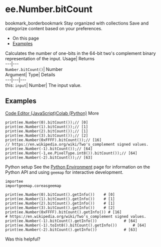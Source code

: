  
#  ee.Number.bitCount 
bookmark_borderbookmark Stay organized with collections  Save and categorize content based on your preferences.
  * On this page
  * [Examples](https://developers.google.com/earth-engine/apidocs/ee-number-bitcount#examples)


Calculates the number of one-bits in the 64-bit two's complement binary representation of the input. 
Usage| Returns  
---|---  
`Number.bitCount()`| Number  
Argument| Type| Details  
---|---|---  
this: `input`| Number| The input value.  
## Examples
[Code Editor (JavaScript)](https://developers.google.com/earth-engine/apidocs/ee-number-bitcount#code-editor-javascript-sample)[Colab (Python)](https://developers.google.com/earth-engine/apidocs/ee-number-bitcount#colab-python-sample) More
```
print(ee.Number(0).bitCount());// [0]
print(ee.Number(1).bitCount());// [1]
print(ee.Number(2).bitCount());// [1]
print(ee.Number(3).bitCount());// [2]
print(ee.Number(0xFFFF).bitCount());// [16]
// https://en.wikipedia.org/wiki/Two's_complement signed values.
print(ee.Number(-1).bitCount());// [64]
print(ee.Number(-1,ee.PixelType.int8()).bitCount());// [64]
print(ee.Number(-2).bitCount());// [63]
```
Python setup
See the [ Python Environment](https://developers.google.com/earth-engine/guides/python_install) page for information on the Python API and using `geemap` for interactive development.
```
importee
importgeemap.coreasgeemap
```
```
print(ee.Number(0).bitCount().getInfo())    # [0]
print(ee.Number(1).bitCount().getInfo())    # [1]
print(ee.Number(2).bitCount().getInfo())    # [1]
print(ee.Number(3).bitCount().getInfo())    # [2]
print(ee.Number(0xFFFF).bitCount().getInfo()) # [16]
# https://en.wikipedia.org/wiki/Two's_complement signed values.
print(ee.Number(-1).bitCount().getInfo())            # [64]
print(ee.Number(-1).toInt8().bitCount().getInfo())       # [64]
print(ee.Number(-2).bitCount().getInfo())            # [63]
```

Was this helpful?
